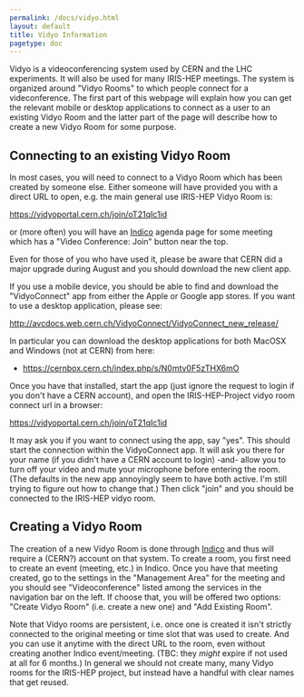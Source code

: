 ```yaml
---
permalink: /docs/vidyo.html
layout: default
title: Vidyo Information
pagetype: doc
---
```


Vidyo is a videoconferencing system used by CERN and the LHC experiments.
It will also be used for many IRIS-HEP meetings. The system is organized
around "Vidyo Rooms" to which people connect for a videconference. The
first part of this webpage will explain how you can get the relevant mobile
or desktop applications to connect as a user to an existing Vidyo Room 
and the latter part of the page will describe how to create a new Vidyo Room 
for some purpose.

## Connecting to an existing Vidyo Room

In most cases, you will need to connect to a Vidyo Room which has
been created by someone else. Either someone will have provided you with
a direct URL to open, e.g. the main general use IRIS-HEP Vidyo Room is:

<https://vidyoportal.cern.ch/join/oT21qIc1id>

or (more often) you will have an [Indico](https://indico.cern.ch/category/10492/) agenda page for some meeting which has a "Video Conference: Join" button
near the top.

Even for those of you who have used it, please be aware that CERN did a
major upgrade during August and you should download the new client app.

If you use a mobile device, you should be able to find and download
the "VidyoConnect" app from either the Apple or Google app stores. If
you want to use a desktop application, please see:

<http://avcdocs.web.cern.ch/VidyoConnect/VidyoConnect_new_release/>

In particular you can download the desktop applications for both MacOSX
and Windows (not at CERN) from here:

  * <https://cernbox.cern.ch/index.php/s/N0mtv0F5zTHX6mO>

Once you have that installed, start the app (just ignore the request to
login if you don't have a CERN account), and open the IRIS-HEP-Project vidyo
room connect url in a browser:

<https://vidyoportal.cern.ch/join/oT21qIc1id>

It may ask you if you want to connect using the app, say "yes". This should
start the connection within the VidyoConnect app. It will ask you there for
your name (if you didn't have a CERN account to login) -and- allow you to
turn off your video and mute your microphone before entering the room. (The
defaults in the new app annoyingly seem to have both active. I'm still trying
to figure out how to change that.) Then click "join" and you should be
connected to the IRIS-HEP vidyo room.

## Creating a Vidyo Room

The creation of a new Vidyo Room is done through [Indico](https://indico.cern.ch/category/10492/) and thus will require a (CERN?) account on that system. To create a room, you first need to create an event (meeting, etc.) in Indico. 
Once you have that meeting created, go to the settings in the "Management Area"
for the meeting and you should see "Videoconference" listed among the
services in the navigation bar on the left. If choose that, you will be
offered two options: "Create Vidyo Room" (i.e. create a new one) and "Add
Existing Room".

Note that Vidyo rooms are persistent, i.e. once one is created it isn't 
strictly connected to the original meeting or time slot that was used to 
create. And you can use it anytime with the direct URL to the room, even
without creating another Indico event/meeting. (TBC: they *might* expire if
not used at all for 6 months.) In general we should not create many, many
Vidyo rooms for the IRIS-HEP project, but instead have a handful with clear
names that get reused.
